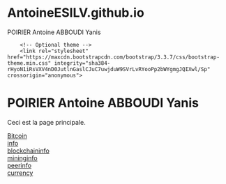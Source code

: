 # AntoineESILV.github.io
POIRIER Antoine ABBOUDI Yanis 

<!DOCTYPE html>
<html>
  <head>
    <!-- Latest compiled and minified CSS -->
		<link rel="stylesheet" href="https://maxcdn.bootstrapcdn.com/bootstrap/3.3.7/css/bootstrap.min.css" integrity="sha384-BVYiiSIFeK1dGmJRAkycuHAHRg32OmUcww7on3RYdg4Va+PmSTsz/K68vbdEjh4u" crossorigin="anonymous">
	
		<!-- Optional theme -->
		<link rel="stylesheet" href="https://maxcdn.bootstrapcdn.com/bootstrap/3.3.7/css/bootstrap-theme.min.css" integrity="sha384-rHyoN1iRsVXV4nD0JutlnGaslCJuC7uwjduW9SVrLvRYooPp2bWYgmgJQIXwl/Sp" crossorigin="anonymous">

  <link rel="stylesheet"    		media="all"		type="text/css" 	href="./styles/design.css"   />
  <script type="text/javascript" src="../js/jquery.js"></script>
  </head>
  
  <body>
    <h1>POIRIER Antoine ABBOUDI Yanis</h1>
    <p>Ceci est la page principale.</p>
    <a href = "/bitcoin">Bitcoin</a><br>
    <a href = "/WS/info/">info</a><br>
    <a href = "/WS/blockchaininfo/">blockchaininfo</a><br>
    <a href = "/WS/mininginfo/">mininginfo</a><br>
    <a href = "/WS/peerinfo/">peerinfo</a><br>
    <a href = "/bitcoin/currency/">currency</a><br>
	  
  </body>
</html>